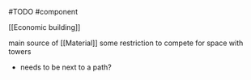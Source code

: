 #TODO 
#component 

[[Economic building]]

main source of [[Material]]
some restriction to compete for space with towers
- needs to be next to a path?
